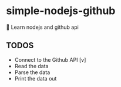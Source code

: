# simple-nodejs-github
:squid: Learn nodejs and github api

## TODOS
 - Connect to the Github API [v]
 - Read the data
 - Parse the data
 - Print the data out
